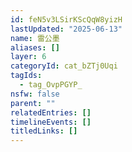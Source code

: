 ```yaml
---
id: feN5v3LSirKScQqW8yizH
lastUpdated: "2025-06-13"
name: 雷公墨
aliases: []
layer: 6
categoryId: cat_bZTj0Uqi
tagIds:
  - tag_OvpPGYP_
nsfw: false
parent: ""
relatedEntries: []
timelineEvents: []
titledLinks: []
---
```


